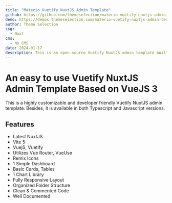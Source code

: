 ```yaml
---
title: "Materio Vuetify NuxtJS Admin Template"
github: https://github.com/themeselection/materio-vuetify-nuxtjs-admin-template-free
demo: https://demos.themeselection.com/materio-vuetify-nuxtjs-admin-template-free/demo/dashboard
author: Theme Selection
ssg:
  - Nuxt
cms:
  - No CMS
date: 2024-01-17
description: This is an open-source Vuetify NuxtJS admin template built with VueJS 3. It is a developer friendly and highly customizable free Nuxtjs admin template
---
```


# An easy to use Vuetify NuxtJS Admin Template Based on VueJS 3

This is a highly customizable and developer friendly Vuetify NuxtJS admin template. Besides, it is available in both Typescript and Javascript versions.

## Features

* Latest NuxtJS
* Vite 5
* VuejS, Vuetify
* Utilizes Vue Router, VueUse
* Remix Icons
* 1 Simple Dashboard
* Basic Cards, Tables
* 1 Chart Library
* Fully Responsive Layout
* Organized Folder Structure
* Clean & Commented Code
* Well Documented 

